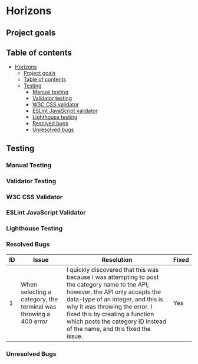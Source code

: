 # Horizons

## Project goals

## Table of contents
- [Horizons](#horizons)
  * [Project goals](#project-goals)
  * [Table of contents](#table-of-contents)
  * [Testing](#testing)
    + [Manual testing](#manual-testing)
    + [Validator testing](#validator-testing)
    + [W3C CSS validator](#w3c-css-validator)
    + [ESLint JavaScript validator](#eslint-javascript-validator)
    + [Lighthouse testing](#lighthouse-testing)
    + [Resolved bugs](#resolved-bugs)
    + [Unresolved bugs](#unresolved-bugs)

## Testing

### Manual Testing

### Validator Testing

### W3C CSS Validator

### ESLint JavaScript Validator

### Lighthouse Testing

### Resolved Bugs

| ID | Issue | Resolution | Fixed |
| --- | --- | --- | --- |
| 1 | When selecting a category, the terminal was throwing a 400 error | I quickly discovered that this was because I was attempting to post the category name to the API; however, the API only accepts the data-type of an integer, and this is why it was throwing the error. I fixed this by creating a function which posts the category ID instead of the name, and this fixed the issue. | Yes |

### Unresolved Bugs